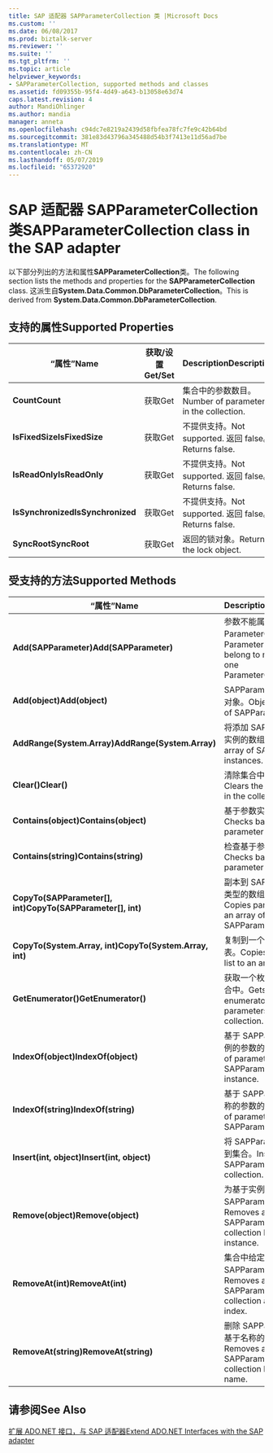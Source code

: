 ```yaml
---
title: SAP 适配器 SAPParameterCollection 类 |Microsoft Docs
ms.custom: ''
ms.date: 06/08/2017
ms.prod: biztalk-server
ms.reviewer: ''
ms.suite: ''
ms.tgt_pltfrm: ''
ms.topic: article
helpviewer_keywords:
- SAPParameterCollection, supported methods and classes
ms.assetid: fd09355b-95f4-4d49-a643-b13058e63d74
caps.latest.revision: 4
author: MandiOhlinger
ms.author: mandia
manager: anneta
ms.openlocfilehash: c94dc7e8219a2439d58fbfea78fc7fe9c42b64bd
ms.sourcegitcommit: 381e83d43796a345488d54b3f7413e11d56ad7be
ms.translationtype: MT
ms.contentlocale: zh-CN
ms.lasthandoff: 05/07/2019
ms.locfileid: "65372920"
---
```

# <a name="sapparametercollection-class-in-the-sap-adapter"></a><span data-ttu-id="d4bd7-102">SAP 适配器 SAPParameterCollection 类</span><span class="sxs-lookup"><span data-stu-id="d4bd7-102">SAPParameterCollection class in the SAP adapter</span></span>
<span data-ttu-id="d4bd7-103">以下部分列出的方法和属性**SAPParameterCollection**类。</span><span class="sxs-lookup"><span data-stu-id="d4bd7-103">The following section lists the methods and properties for the **SAPParameterCollection** class.</span></span> <span data-ttu-id="d4bd7-104">这派生自**System.Data.Common.DbParameterCollection**。</span><span class="sxs-lookup"><span data-stu-id="d4bd7-104">This is derived from **System.Data.Common.DbParameterCollection**.</span></span>  
  
## <a name="supported-properties"></a><span data-ttu-id="d4bd7-105">支持的属性</span><span class="sxs-lookup"><span data-stu-id="d4bd7-105">Supported Properties</span></span>  
  
|<span data-ttu-id="d4bd7-106">“属性”</span><span class="sxs-lookup"><span data-stu-id="d4bd7-106">Name</span></span>|<span data-ttu-id="d4bd7-107">获取/设置</span><span class="sxs-lookup"><span data-stu-id="d4bd7-107">Get/Set</span></span>|<span data-ttu-id="d4bd7-108">Description</span><span class="sxs-lookup"><span data-stu-id="d4bd7-108">Description</span></span>|  
|----------|--------------|-----------------|  
|<span data-ttu-id="d4bd7-109">**Count**</span><span class="sxs-lookup"><span data-stu-id="d4bd7-109">**Count**</span></span>|<span data-ttu-id="d4bd7-110">获取</span><span class="sxs-lookup"><span data-stu-id="d4bd7-110">Get</span></span>|<span data-ttu-id="d4bd7-111">集合中的参数数目。</span><span class="sxs-lookup"><span data-stu-id="d4bd7-111">Number of parameters in the collection.</span></span>|  
|<span data-ttu-id="d4bd7-112">**IsFixedSize**</span><span class="sxs-lookup"><span data-stu-id="d4bd7-112">**IsFixedSize**</span></span>|<span data-ttu-id="d4bd7-113">获取</span><span class="sxs-lookup"><span data-stu-id="d4bd7-113">Get</span></span>|<span data-ttu-id="d4bd7-114">不提供支持。</span><span class="sxs-lookup"><span data-stu-id="d4bd7-114">Not supported.</span></span> <span data-ttu-id="d4bd7-115">返回 false。</span><span class="sxs-lookup"><span data-stu-id="d4bd7-115">Returns false.</span></span>|  
|<span data-ttu-id="d4bd7-116">**IsReadOnly**</span><span class="sxs-lookup"><span data-stu-id="d4bd7-116">**IsReadOnly**</span></span>|<span data-ttu-id="d4bd7-117">获取</span><span class="sxs-lookup"><span data-stu-id="d4bd7-117">Get</span></span>|<span data-ttu-id="d4bd7-118">不提供支持。</span><span class="sxs-lookup"><span data-stu-id="d4bd7-118">Not supported.</span></span> <span data-ttu-id="d4bd7-119">返回 false。</span><span class="sxs-lookup"><span data-stu-id="d4bd7-119">Returns false.</span></span>|  
|<span data-ttu-id="d4bd7-120">**IsSynchronized**</span><span class="sxs-lookup"><span data-stu-id="d4bd7-120">**IsSynchronized**</span></span>|<span data-ttu-id="d4bd7-121">获取</span><span class="sxs-lookup"><span data-stu-id="d4bd7-121">Get</span></span>|<span data-ttu-id="d4bd7-122">不提供支持。</span><span class="sxs-lookup"><span data-stu-id="d4bd7-122">Not supported.</span></span> <span data-ttu-id="d4bd7-123">返回 false。</span><span class="sxs-lookup"><span data-stu-id="d4bd7-123">Returns false.</span></span>|  
|<span data-ttu-id="d4bd7-124">**SyncRoot**</span><span class="sxs-lookup"><span data-stu-id="d4bd7-124">**SyncRoot**</span></span>|<span data-ttu-id="d4bd7-125">获取</span><span class="sxs-lookup"><span data-stu-id="d4bd7-125">Get</span></span>|<span data-ttu-id="d4bd7-126">返回的锁对象。</span><span class="sxs-lookup"><span data-stu-id="d4bd7-126">Returns the lock object.</span></span>|  
  
## <a name="supported-methods"></a><span data-ttu-id="d4bd7-127">受支持的方法</span><span class="sxs-lookup"><span data-stu-id="d4bd7-127">Supported Methods</span></span>  
  
|<span data-ttu-id="d4bd7-128">“属性”</span><span class="sxs-lookup"><span data-stu-id="d4bd7-128">Name</span></span>|<span data-ttu-id="d4bd7-129">Description</span><span class="sxs-lookup"><span data-stu-id="d4bd7-129">Description</span></span>|  
|----------|-----------------|  
|<span data-ttu-id="d4bd7-130">**Add(SAPParameter)**</span><span class="sxs-lookup"><span data-stu-id="d4bd7-130">**Add(SAPParameter)**</span></span>|<span data-ttu-id="d4bd7-131">参数不能属于多个 ParameterCollection。</span><span class="sxs-lookup"><span data-stu-id="d4bd7-131">Parameter cannot belong to more than one ParameterCollection.</span></span>|  
|<span data-ttu-id="d4bd7-132">**Add(object)**</span><span class="sxs-lookup"><span data-stu-id="d4bd7-132">**Add(object)**</span></span>|<span data-ttu-id="d4bd7-133">SAPParameter 类型应为对象。</span><span class="sxs-lookup"><span data-stu-id="d4bd7-133">Object should be of SAPParameter type.</span></span>|  
|<span data-ttu-id="d4bd7-134">**AddRange(System.Array)**</span><span class="sxs-lookup"><span data-stu-id="d4bd7-134">**AddRange(System.Array)**</span></span>|<span data-ttu-id="d4bd7-135">将添加 SAPParameter 实例的数组。</span><span class="sxs-lookup"><span data-stu-id="d4bd7-135">Adds an array of SAPParameter instances.</span></span>|  
|<span data-ttu-id="d4bd7-136">**Clear()**</span><span class="sxs-lookup"><span data-stu-id="d4bd7-136">**Clear()**</span></span>|<span data-ttu-id="d4bd7-137">清除集合中的参数。</span><span class="sxs-lookup"><span data-stu-id="d4bd7-137">Clears the parameters in the collection.</span></span>|  
|<span data-ttu-id="d4bd7-138">**Contains(object)**</span><span class="sxs-lookup"><span data-stu-id="d4bd7-138">**Contains(object)**</span></span>|<span data-ttu-id="d4bd7-139">基于参数实例的检查。</span><span class="sxs-lookup"><span data-stu-id="d4bd7-139">Checks based on parameter instance.</span></span>|  
|<span data-ttu-id="d4bd7-140">**Contains(string)**</span><span class="sxs-lookup"><span data-stu-id="d4bd7-140">**Contains(string)**</span></span>|<span data-ttu-id="d4bd7-141">检查基于参数名称。</span><span class="sxs-lookup"><span data-stu-id="d4bd7-141">Checks based on parameter name.</span></span>|  
|<span data-ttu-id="d4bd7-142">**CopyTo(SAPParameter[], int)**</span><span class="sxs-lookup"><span data-stu-id="d4bd7-142">**CopyTo(SAPParameter[], int)**</span></span>|<span data-ttu-id="d4bd7-143">副本到 SAPParameter 类型的数组的参数列表。</span><span class="sxs-lookup"><span data-stu-id="d4bd7-143">Copies parameter list to an array of SAPParameter types.</span></span>|  
|<span data-ttu-id="d4bd7-144">**CopyTo(System.Array, int)**</span><span class="sxs-lookup"><span data-stu-id="d4bd7-144">**CopyTo(System.Array, int)**</span></span>|<span data-ttu-id="d4bd7-145">复制到一个数组的参数列表。</span><span class="sxs-lookup"><span data-stu-id="d4bd7-145">Copies parameter list to an array.</span></span>|  
|<span data-ttu-id="d4bd7-146">**GetEnumerator()**</span><span class="sxs-lookup"><span data-stu-id="d4bd7-146">**GetEnumerator()**</span></span>|<span data-ttu-id="d4bd7-147">获取一个枚举器的参数集合中。</span><span class="sxs-lookup"><span data-stu-id="d4bd7-147">Gets an enumerator for the parameters in the collection.</span></span>|  
|<span data-ttu-id="d4bd7-148">**IndexOf(object)**</span><span class="sxs-lookup"><span data-stu-id="d4bd7-148">**IndexOf(object)**</span></span>|<span data-ttu-id="d4bd7-149">基于 SAPParameter 实例的参数的索引。</span><span class="sxs-lookup"><span data-stu-id="d4bd7-149">Index of parameter based on SAPParameter instance.</span></span>|  
|<span data-ttu-id="d4bd7-150">**IndexOf(string)**</span><span class="sxs-lookup"><span data-stu-id="d4bd7-150">**IndexOf(string)**</span></span>|<span data-ttu-id="d4bd7-151">基于 SAPParameter 名称的参数的索引。</span><span class="sxs-lookup"><span data-stu-id="d4bd7-151">Index of parameter based on SAPParameter name.</span></span>|  
|<span data-ttu-id="d4bd7-152">**Insert(int, object)**</span><span class="sxs-lookup"><span data-stu-id="d4bd7-152">**Insert(int, object)**</span></span>|<span data-ttu-id="d4bd7-153">将 SAPParameter 插入到集合。</span><span class="sxs-lookup"><span data-stu-id="d4bd7-153">Inserts an SAPParameter into the collection.</span></span>|  
|<span data-ttu-id="d4bd7-154">**Remove(object)**</span><span class="sxs-lookup"><span data-stu-id="d4bd7-154">**Remove(object)**</span></span>|<span data-ttu-id="d4bd7-155">为基于实例的集合中移除 SAPParameter。</span><span class="sxs-lookup"><span data-stu-id="d4bd7-155">Removes an SAPParameter into the collection based on instance.</span></span>|  
|<span data-ttu-id="d4bd7-156">**RemoveAt(int)**</span><span class="sxs-lookup"><span data-stu-id="d4bd7-156">**RemoveAt(int)**</span></span>|<span data-ttu-id="d4bd7-157">集合中给定索引处移除 SAPParameter。</span><span class="sxs-lookup"><span data-stu-id="d4bd7-157">Removes an SAPParameter into the collection at a given index.</span></span>|  
|<span data-ttu-id="d4bd7-158">**RemoveAt(string)**</span><span class="sxs-lookup"><span data-stu-id="d4bd7-158">**RemoveAt(string)**</span></span>|<span data-ttu-id="d4bd7-159">删除 SAPParameter 到基于名称的集合。</span><span class="sxs-lookup"><span data-stu-id="d4bd7-159">Removes an SAPParameter into the collection based on name.</span></span>|  
  
## <a name="see-also"></a><span data-ttu-id="d4bd7-160">请参阅</span><span class="sxs-lookup"><span data-stu-id="d4bd7-160">See Also</span></span>  
 [<span data-ttu-id="d4bd7-161">扩展 ADO.NET 接口，与 SAP 适配器</span><span class="sxs-lookup"><span data-stu-id="d4bd7-161">Extend ADO.NET Interfaces with the SAP adapter</span></span>](../../adapters-and-accelerators/adapter-sap/extend-ado-net-interfaces-with-the-sap-adapter.md)